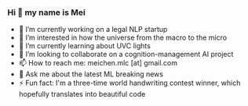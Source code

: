 ### Hi 👋 my name is Mei

- 🔭 I’m currently working on a legal NLP startup 
- 👀 I’m interested in how the universe from the macro to the micro
- 🌱 I’m currently learning about UVC lights
- 💞️ I’m looking to collaborate on a cognition-management AI project
- 📫 How to reach me: meichen.mlc [at] gmail.com
- 💬 Ask me about the latest ML breaking news
- ⚡ Fun fact: I'm a three-time world handwriting contest winner, which hopefully translates into beautiful code
